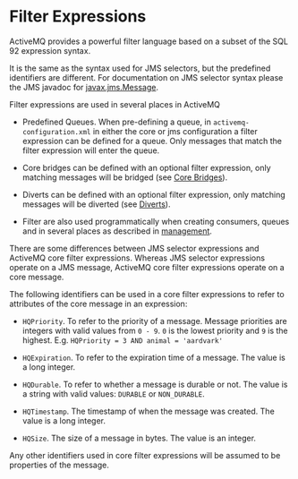 # Filter Expressions

ActiveMQ provides a powerful filter language based on a subset of the
SQL 92 expression syntax.

It is the same as the syntax used for JMS selectors, but the predefined
identifiers are different. For documentation on JMS selector syntax
please the JMS javadoc for
[javax.jms.Message](http://docs.oracle.com/javaee/6/api/javax/jms/Message.html).

Filter expressions are used in several places in ActiveMQ

-   Predefined Queues. When pre-defining a queue, in
    `activemq-configuration.xml` in either the core or jms configuration a filter
    expression can be defined for a queue. Only messages that match the
    filter expression will enter the queue.

-   Core bridges can be defined with an optional filter expression, only
    matching messages will be bridged (see [Core Bridges](core-bridges.md)).

-   Diverts can be defined with an optional filter expression, only
    matching messages will be diverted (see [Diverts](diverts.md)).

-   Filter are also used programmatically when creating consumers,
    queues and in several places as described in [management](management.md).

There are some differences between JMS selector expressions and ActiveMQ
core filter expressions. Whereas JMS selector expressions operate on a
JMS message, ActiveMQ core filter expressions operate on a core message.

The following identifiers can be used in a core filter expressions to
refer to attributes of the core message in an expression:

-   `HQPriority`. To refer to the priority of a message. Message
    priorities are integers with valid values from `0 - 9`. `0` is the
    lowest priority and `9` is the highest. E.g.
    `HQPriority = 3 AND animal = 'aardvark'`

-   `HQExpiration`. To refer to the expiration time of a message. The
    value is a long integer.

-   `HQDurable`. To refer to whether a message is durable or not. The
    value is a string with valid values: `DURABLE` or `NON_DURABLE`.

-   `HQTimestamp`. The timestamp of when the message was created. The
    value is a long integer.

-   `HQSize`. The size of a message in bytes. The value is an integer.

Any other identifiers used in core filter expressions will be assumed to
be properties of the message.
